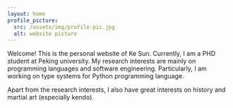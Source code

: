 ```yaml
---
layout: home
profile_picture:
  src: /assets/img/profile-pic.jpg
  alt: website picture
---
```


<p>
  Welcome! This is the personal website of Ke Sun. Currently, I am a PHD student at Peking university. My research interests are mainly on programming languages and software engineering. Particularly, I am working on type systems for Python programming language.   
</p>

<p>
  Apart from the research interests, I also have great interests on history and martial art (especially kendo). 
</p>



